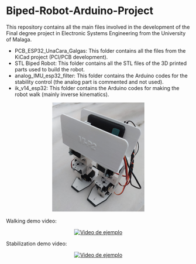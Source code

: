 # Biped-Robot-Arduino-Project
This repository contains all the main files involved in the development of the Final degree project in Electronic Systems Engineering from the University of Malaga.
- PCB_ESP32_UnaCara_Galgas: This folder contains all the files from the KiCad project (PCI/PCB development).
- STL Biped Robot: This folder contains all the STL files of the 3D printed parts used to build the robot.
- analog_IMU_esp32_filter: This folder contains the Arduino codes for the stability control (the analog part is commented and not used).
- ik_v14_esp32: This folder contains the Arduino codes for making the robot walk (mainly inverse kinematics).

<p align="center">
  <img src="Foto_robot.jpg" alt="hoto of the final prototype" width="50%">
</p>

Walking demo video:

<p align="center">
  <a href="https://youtu.be/9EZOrU6Eoao">
    <img src="https://img.youtube.com/vi/9EZOrU6Eoao/mqdefault.jpg" alt="Video de ejemplo">
  </a>
</p>


Stabilization demo video:

<p align="center">
  <a href="https://youtu.be/RL2hidtPSPY">
    <img src="https://img.youtube.com/vi/RL2hidtPSPY/mqdefault.jpg" alt="Video de ejemplo">
  </a>
</p>


